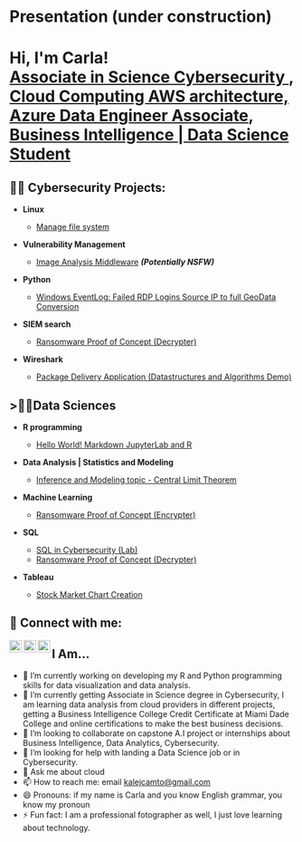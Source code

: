 # Presentation (under construction)
<h1>Hi, I'm Carla! <br/><a href="https://www.linkedin.com/feed/update/urn:li:activity:7103969936271650816/">Associate in Science Cybersecurity </a>, <a href="https://www.coursera.org/account-profile">Cloud Computing AWS architecture, Azure Data Engineer Associate</a>, <a href="https://www.linkedin.com/in/campos2023/">Business Intelligence | Data Science Student</a></h1>

<h2>👨‍💻 Cybersecurity Projects:</h2>

- <b>Linux</b>
  - [Manage file system](https://github.com/kalejcamto/LinuxProject1)
- <b>Vulnerability Management</b>
  - [Image Analysis Middleware](https://github.com/joshmadakor1/4chan-Image-Analysis-Middleware-C964) <b><i>(Potentially NSFW)</b></i>
  
- <b>Python</b>
  - [Windows EventLog: Failed RDP Logins Source IP to full GeoData Conversion](https://github.com/joshmadakor1/Sentinel-Lab)

- <b>SIEM search</b>
  - [Ransomware Proof of Concept (Decrypter)](https://github.com/joshmadakor1/DecrypterPOC)

- <b>Wireshark</b>
  - [Package Delivery Application (Datastructures and Algorithms Demo)](https://github.com/joshmadakor1/Package-Delivery-Pathfinding-Algorithm)

<h2>>👨‍💻Data Sciences</h2>

- <b>R programming</b>
  - [Hello World! Markdown JupyterLab and R](https://github.com/kalejcamto/JupyterLab)

- <b> Data Analysis | Statistics and Modeling</b>
  - [Inference and Modeling topic - Central Limit Theorem](https://github.com/kalejcamto/Central-Limit-Theorem)

- <b> Machine Learning</b>
  - [Ransomware Proof of Concept (Encrypter)](https://github.com/joshmadakor1/EncrypterPOC)
    
- <b> SQL</b>
  - [SQL in Cybersecurity (Lab)](https://github.com/kalejcamto/SQLcybersecurityPractice)
  - [Ransomware Proof of Concept (Decrypter)](https://github.com/joshmadakor1/DecrypterPOC)
- <b> Tableau</b>
  - [Stock Market Chart Creation](https://github.com/kalejcamto/Tableau.git)
    

<h2> 🤳 Connect with me:</h2>


[<img align="left" alt="JoshMadakor | Twitter" width="22px" src="https://cdn.jsdelivr.net/npm/simple-icons@v3/icons/twitter.svg" />][twitter]
[<img align="left" alt="JoshMadakor | LinkedIn" width="22px" src="https://cdn.jsdelivr.net/npm/simple-icons@v3/icons/linkedin.svg" />][linkedin]
[<img align="left" alt="JoshMadakor | Instagram" width="22px" src="https://cdn.jsdelivr.net/npm/simple-icons@v3/icons/instagram.svg" />][instagram]

[twitter]: https://www.coursera.org/account-profile
[instagram]: https://www.instagram.com/kalithamia/
[linkedin]: https://www.linkedin.com/in/campos2023/


<h2>I Am...</h2>

- 🔭 I’m currently working on developing my R and Python programming skills for data visualization and data analysis. 
- 🌱 I’m currently getting Associate in Science degree in Cybersecurity, I am learning data analysis from cloud providers in different projects, getting a Business Intelligence College Credit Certificate at Miami Dade College and online certifications to make the best business decisions. 
- 👯 I’m looking to collaborate on capstone A.I project or internships about Business Intelligence, Data Analytics, Cybersecurity.
- 🤔 I’m looking for help with landing a Data Science job or in Cybersecurity.
- 💬 Ask me about cloud
- 📫 How to reach me: email kalejcamto@gmail.com
- 😄 Pronouns: if my name is Carla and you know English grammar, you know my pronoun
- ⚡ Fun fact: I am a professional fotographer as well, I just love learning about technology.


